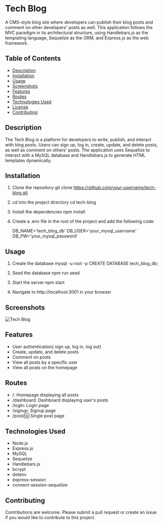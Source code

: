 # Tech Blog

A CMS-style blog site where developers can publish their blog posts and comment on other developers' posts as well. This application follows the MVC paradigm in its architectural structure, using Handlebars.js as the templating language, Sequelize as the ORM, and Express.js as the web framework.

## Table of Contents

- [Description](#description)
- [Installation](#installation)
- [Usage](#usage)
- [Screenshots](#screenshots)
- [Features](#features)
- [Routes](#routes)
- [Technologies Used](#technologies-used)
- [License](#license)
- [Contributing](#contributing)


## Description

The Tech Blog is a platform for developers to write, publish, and interact with blog posts. Users can sign up, log in, create, update, and delete posts, as well as comment on others' posts. The application uses Sequelize to interact with a MySQL database and Handlebars.js to generate HTML templates dynamically.

## Installation

1. Clone the repository
   git clone https://github.com/your-username/tech-blog.git

2. cd into the project directory
   cd tech-blog

3. Install the dependencies
    npm install

4. Create a .env file in the root of the project and add the following code:
    
    DB_NAME='tech_blog_db'
    DB_USER='your_mysql_username'
    DB_PW='your_mysql_password'
    
## Usage

1. Create the database
    mysql -u root -p
    CREATE DATABASE tech_blog_db;

2. Seed the database
    npm run seed

3. Start the server
    npm start

4. Navigate to http://localhost:3001 in your browser

## Screenshots

![Tech Blog](./public/images/tech-blog.png)

## Features

- User authentication( sign up, log in, log out)
- Create, update, and delete posts
- Comment on posts
- View all posts by a specific user
- View all posts on the homepage

## Routes

- /: Homepage displaying all posts
- /dashboard: Dashboard displaying user's posts
- /login: Login page
- /signup: Signup page
- /post/:id: Single post page

## Technologies Used

- Node.js
- Express.js
- MySQL
- Sequelize
- Handlebars.js
- bcrypt
- dotenv
- express-session
- connect-session-sequelize

## Contributing

Contributions are welcome. Please submit a pull request or create an issue if you would like to contribute to this project.

